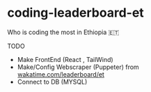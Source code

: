 # coding-leaderboard-et
Who is coding the most in Ethiopia 🇪🇹

TODO
- Make FrontEnd (React , TailWind)
- Make/Config Webscraper (Puppeter) from [wakatime.com/leaderboard/et](https://wakatime.com/leaders?country_code=ET)
- Connect to DB (MYSQL)
